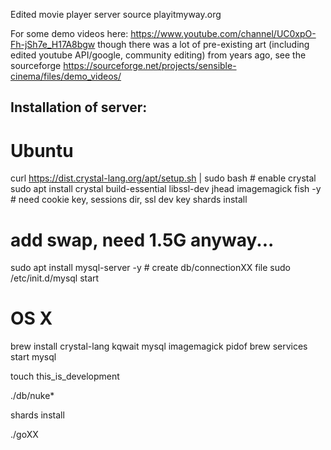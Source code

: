 Edited movie player server source playitmyway.org 

For some demo videos here: https://www.youtube.com/channel/UC0xpO-Fh-jSh7e_H17A8bgw
though there was a lot of pre-existing art (including edited youtube API/google, community editing) from years ago, see the sourceforge https://sourceforge.net/projects/sensible-cinema/files/demo_videos/

## Installation of server:

# Ubuntu
curl https://dist.crystal-lang.org/apt/setup.sh | sudo bash # enable crystal
sudo apt install crystal build-essential libssl-dev jhead imagemagick fish -y # need cookie key, sessions dir, ssl dev key
shards install
 # add swap, need 1.5G anyway...
sudo apt install mysql-server -y # create db/connectionXX file
sudo /etc/init.d/mysql start

# OS X
brew install crystal-lang kqwait mysql imagemagick pidof
brew services start mysql

touch this_is_development

./db/nuke*

shards install

./goXX
